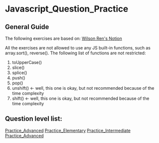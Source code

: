 # Javascript_Question_Practice

## General Guide

The following exercises are based on: [Wilson Ren's Notion](https://yuhsien.notion.site/JS-Practice-a692c4dc450c476a8a7d9f8fe997deda)

All the exercises are not allowed to use any JS built-in functions, such as array.sort(), reverse().
The following list of functions are not restricted:

1. toUpperCase()
2. slice()
3. splice()
4. push()
5. pop()
6. unshift() ← well, this one is okay, but not recommended because of the time complexity
7. shift() ← well, this one is okay, but not recommended because of the time complexity

## Question level list:

[Practice_Advanced](./Practice_Advanced.js)
[Practice_Elementary](./Practice_Elementary.js)
[Practice_Intermediate](./Practice_Intermediate.js)
[Practice_Advanced](./Practice_Advanced.js)
